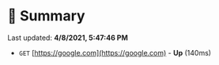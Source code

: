 # 📖 Summary
Last updated: **4/8/2021, 5:47:46 PM**

- `GET` [https://google.com](https://google.com) - **Up** (140ms)
